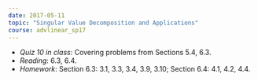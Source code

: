 ```yaml
---
date: 2017-05-11
topic: "Singular Value Decomposition and Applications"
course: advlinear_sp17
---
```


- *Quiz 10 in class*: Covering problems from Sections 5.4, 6.3.
- *Reading*: 6.3, 6.4.
- *Homework*: Section 6.3: 3.1, 3.3, 3.4, 3.9, 3.10;  Section 6.4: 4.1, 4.2, 4.4.
